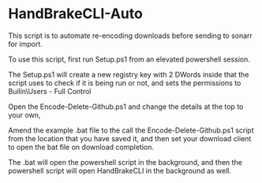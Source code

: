# HandBrakeCLI-Auto

This script is to automate re-encoding downloads before sending to sonarr for import.

To use this script, first run Setup.ps1 from an elevated powershell session.

The Setup.ps1 will create a new registry key with 2 DWords inside that the script uses to check if it is being run or not, and sets the permissions to Builin\Users - Full Control

Open the Encode-Delete-Github.ps1 and change the details at the top to your own,

Amend the example .bat file to the call the Encode-Delete-Github.ps1 script from the location that you have saved it, and then set your download client to open the bat file on download completion.

The .bat will open the powershell script in the background, and then the powershell script will open HandBrakeCLI in the background as well.
